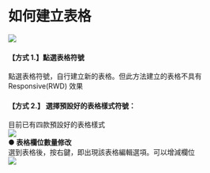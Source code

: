 # 如何建立表格

![](/_image/qa/ckeditor-table.png)  
#### 【方式 1.】點選表格符號
點選表格符號，自行建立新的表格。但此方法建立的表格不具有 Responsive(RWD) 效果  

#### 【方式 2.】 選擇預設好的表格樣式符號：  
目前已有四款預設好的表格樣式  
![](/_image/qa/edit-table-template.png)  
**● 表格欄位數量修改**  
選到表格後，按右鍵，即出現該表格編輯選項。可以增減欄位   
![](/_image/qa/edit-table-setup.png)  